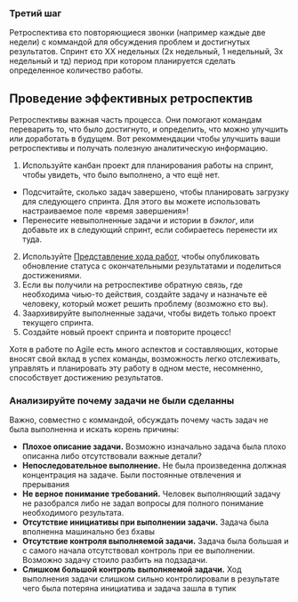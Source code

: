 
### Третий шаг

Ретроспектива єто повторяющиеся звонки (например каждые две недели) с коммандой для обсуждения проблем и достигнутых результатов.
Спринт єто ХХ недельных (2х недельный, 1 недельный, 3х недельный и тд) период при котором планируется сделать определенное количество работы.

## Проведение эффективных ретроспектив

Ретроспективы важная часть процесса. Они помогают командам переварить то, что было достигнуто, и определить, что можно улучшить или доработать в будущем. Вот рекоммендации чтобы улучшить ваши ретроспективы и получать полезную аналитическую информацию.

1. Используйте канбан проект для планирования работы на  спринт, чтобы увидеть, что было выполнено, а что ещё нет.

- Подсчитайте, сколько задач завершено, чтобы планировать загрузку для следующего спринта. Для этого вы можете использовать настраиваемое поле «время завершения»!
- Перенесите невыполненные задачи и истории в _бэклог_, или добавьте их в следующий спринт, если собираетесь перенести их туда.

2. Используйте [Представление хода работ](https://asana.com/ru/guide/team/advanced/status-updates-progress "Представление хода работ"), чтобы опубликовать обновление статуса с окончательными результатами и поделиться достижениями.
3. Если вы получили на ретроспективе обратную связь, где необходима чиью-то действия, создайте задачу и назначьте её человеку, который может решить проблему (возможно єто вы).
4. Заархивируйте выполненные задачи, чтобы видеть только проект текущего спринта. 
5. Создайте новый проект спринта и повторите процесс!

Хотя в работе по Agile есть много аспектов и составляющих, которые вносят свой вклад в успех команды, возможность легко отслеживать, управлять и планировать эту работу в одном месте, несомненно, способствует достижению результатов.


### Анализируйте почему задачи не были сделанны

Важно, совместно с коммандой, обсуждать почему часть задач не была выполненна и искать корень причины:

- **Плохое описание задачи.** Возможно изначально задача была плохо описанна либо отсутствовали важные детали?
- **Непоследовательное выполнение.** Не была произведенна должная концентрация на задаче. Были постоянные отвлечения и прерывания
- **Не верное понимание требований.** Человек выполняющий задачу не разобрался либо не задал вопросы для полного понимание необходимого результата.
- **Отсутствие инициативы при выполнении задачи.** Задача была вполненна машинально без бхавы
- **Отсутствие контроля выполняемой задачи.** Задача была большая и с самого начала отсутствовал контроль при ее выполнении. Возможно задачу стоило разбить на подзадачи.
- **Слишком большой контроль выполняемой задачи.** Ход выполнения задачи слишком сильно контролировали в результате чего была потеряна инициатива и задача зашла в тупик

